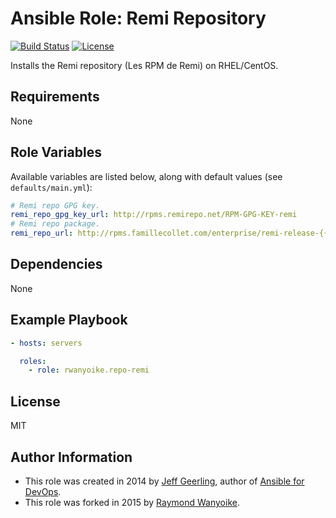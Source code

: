 # Ansible Role: Remi Repository

[![Build Status](https://img.shields.io/travis/rwanyoike/ansible-role-repo-remi.svg)](https://travis-ci.org/rwanyoike/ansible-role-repo-remi) [![License](https://img.shields.io/badge/license-MIT-blue.svg)](https://raw.githubusercontent.com/rwanyoike/ansible-role-repo-remi/master/LICENSE)

Installs the Remi repository (Les RPM de Remi) on RHEL/CentOS.

## Requirements

None

## Role Variables

Available variables are listed below, along with default values (see `defaults/main.yml`):

```yaml
# Remi repo GPG key.
remi_repo_gpg_key_url: http://rpms.remirepo.net/RPM-GPG-KEY-remi
# Remi repo package.
remi_repo_url: http://rpms.famillecollet.com/enterprise/remi-release-{{ ansible_distribution_major_version }}.rpm
```

## Dependencies

None

## Example Playbook

```yaml
- hosts: servers

  roles:
    - role: rwanyoike.repo-remi
```

## License

MIT

## Author Information

- This role was created in 2014 by [Jeff Geerling](http://jeffgeerling.com/), author of [Ansible for DevOps](http://ansiblefordevops.com/).
- This role was forked in 2015 by [Raymond Wanyoike](https://github.com/rwanyoike).
